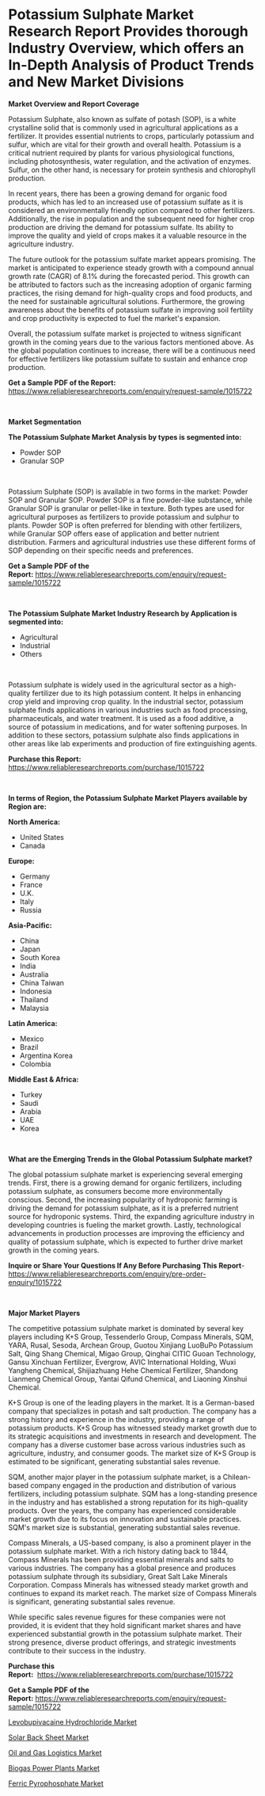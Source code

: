 <p><h1>Potassium Sulphate Market Research Report Provides thorough Industry Overview, which offers an In-Depth Analysis of Product Trends and New Market Divisions</h1></p><p><strong>Market Overview and Report Coverage</strong></p>
<p><p>Potassium Sulphate, also known as sulfate of potash (SOP), is a white crystalline solid that is commonly used in agricultural applications as a fertilizer. It provides essential nutrients to crops, particularly potassium and sulfur, which are vital for their growth and overall health. Potassium is a critical nutrient required by plants for various physiological functions, including photosynthesis, water regulation, and the activation of enzymes. Sulfur, on the other hand, is necessary for protein synthesis and chlorophyll production.</p><p>In recent years, there has been a growing demand for organic food products, which has led to an increased use of potassium sulfate as it is considered an environmentally friendly option compared to other fertilizers. Additionally, the rise in population and the subsequent need for higher crop production are driving the demand for potassium sulfate. Its ability to improve the quality and yield of crops makes it a valuable resource in the agriculture industry.</p><p>The future outlook for the potassium sulfate market appears promising. The market is anticipated to experience steady growth with a compound annual growth rate (CAGR) of 8.1% during the forecasted period. This growth can be attributed to factors such as the increasing adoption of organic farming practices, the rising demand for high-quality crops and food products, and the need for sustainable agricultural solutions. Furthermore, the growing awareness about the benefits of potassium sulfate in improving soil fertility and crop productivity is expected to fuel the market's expansion.</p><p>Overall, the potassium sulfate market is projected to witness significant growth in the coming years due to the various factors mentioned above. As the global population continues to increase, there will be a continuous need for effective fertilizers like potassium sulfate to sustain and enhance crop production.</p></p>
<p><strong>Get a Sample PDF of the Report:</strong> <a href="https://www.reliableresearchreports.com/enquiry/request-sample/1015722">https://www.reliableresearchreports.com/enquiry/request-sample/1015722</a></p>
<p>&nbsp;</p>
<p><strong>Market Segmentation</strong></p>
<p><strong>The Potassium Sulphate Market Analysis by types is segmented into:</strong></p>
<p><ul><li>Powder SOP</li><li>Granular SOP</li></ul></p>
<p>&nbsp;</p>
<p><p>Potassium Sulphate (SOP) is available in two forms in the market: Powder SOP and Granular SOP. Powder SOP is a fine powder-like substance, while Granular SOP is granular or pellet-like in texture. Both types are used for agricultural purposes as fertilizers to provide potassium and sulphur to plants. Powder SOP is often preferred for blending with other fertilizers, while Granular SOP offers ease of application and better nutrient distribution. Farmers and agricultural industries use these different forms of SOP depending on their specific needs and preferences.</p></p>
<p><strong>Get a Sample PDF of the Report:</strong>&nbsp;<a href="https://www.reliableresearchreports.com/enquiry/request-sample/1015722">https://www.reliableresearchreports.com/enquiry/request-sample/1015722</a></p>
<p>&nbsp;</p>
<p><strong>The Potassium Sulphate Market Industry Research by Application is segmented into:</strong></p>
<p><ul><li>Agricultural</li><li>Industrial</li><li>Others</li></ul></p>
<p>&nbsp;</p>
<p><p>Potassium sulphate is widely used in the agricultural sector as a high-quality fertilizer due to its high potassium content. It helps in enhancing crop yield and improving crop quality. In the industrial sector, potassium sulphate finds applications in various industries such as food processing, pharmaceuticals, and water treatment. It is used as a food additive, a source of potassium in medications, and for water softening purposes. In addition to these sectors, potassium sulphate also finds applications in other areas like lab experiments and production of fire extinguishing agents.</p></p>
<p><strong>Purchase this Report:</strong>&nbsp; <a href="https://www.reliableresearchreports.com/purchase/1015722">https://www.reliableresearchreports.com/purchase/1015722</a></p>
<p>&nbsp;</p>
<p><strong>In terms of Region, the Potassium Sulphate Market Players available by Region are:</strong></p>
<p>
    <p> <strong> North America: </strong>
        <ul>
            <li>United States</li>
            <li>Canada</li>
        </ul>
        </p> 
    <p> <strong> Europe: </strong>
        <ul>
            <li>Germany</li>
            <li>France</li>
            <li>U.K.</li>
            <li>Italy</li>
            <li>Russia</li>
        </ul>
        </p> 
    <p> <strong> Asia-Pacific: </strong>
        <ul>
            <li>China</li>
            <li>Japan</li>
            <li>South Korea</li>
            <li>India</li>
            <li>Australia</li>
            <li>China Taiwan</li>
            <li>Indonesia</li>
            <li>Thailand</li>
            <li>Malaysia</li>
        </ul>
        </p> 
    <p> <strong> Latin America: </strong>
        <ul>
            <li>Mexico</li>
            <li>Brazil</li>
            <li>Argentina Korea</li>
            <li>Colombia</li>
        </ul>
        </p> 
    <p> <strong> Middle East & Africa: </strong>
        <ul>
            <li>Turkey</li>
            <li>Saudi</li>
            <li>Arabia</li>
            <li>UAE</li>
            <li>Korea</li>
        </ul>
    </p>
    </p>
<p>&nbsp;</p>
<p><strong>What are the Emerging Trends in the Global Potassium Sulphate market?</strong></p>
<p><p>The global potassium sulphate market is experiencing several emerging trends. First, there is a growing demand for organic fertilizers, including potassium sulphate, as consumers become more environmentally conscious. Second, the increasing popularity of hydroponic farming is driving the demand for potassium sulphate, as it is a preferred nutrient source for hydroponic systems. Third, the expanding agriculture industry in developing countries is fueling the market growth. Lastly, technological advancements in production processes are improving the efficiency and quality of potassium sulphate, which is expected to further drive market growth in the coming years.</p></p>
<p><strong>Inquire or Share Your Questions If Any Before Purchasing This Report</strong>- <a href="https://www.reliableresearchreports.com/enquiry/pre-order-enquiry/1015722">https://www.reliableresearchreports.com/enquiry/pre-order-enquiry/1015722</a></p>
<p>&nbsp;</p>
<p><strong>Major Market Players</strong></p>
<p><p>The competitive potassium sulphate market is dominated by several key players including K+S Group, Tessenderlo Group, Compass Minerals, SQM, YARA, Rusal, Sesoda, Archean Group, Guotou Xinjiang LuoBuPo Potassium Salt, Qing Shang Chemical, Migao Group, Qinghai CITIC Guoan Technology, Gansu Xinchuan Fertilizer, Evergrow, AVIC International Holding, Wuxi Yangheng Chemical, Shijiazhuang Hehe Chemical Fertilizer, Shandong Lianmeng Chemical Group, Yantai Qifund Chemical, and Liaoning Xinshui Chemical. </p><p>K+S Group is one of the leading players in the market. It is a German-based company that specializes in potash and salt production. The company has a strong history and experience in the industry, providing a range of potassium products. K+S Group has witnessed steady market growth due to its strategic acquisitions and investments in research and development. The company has a diverse customer base across various industries such as agriculture, industry, and consumer goods. The market size of K+S Group is estimated to be significant, generating substantial sales revenue.</p><p>SQM, another major player in the potassium sulphate market, is a Chilean-based company engaged in the production and distribution of various fertilizers, including potassium sulphate. SQM has a long-standing presence in the industry and has established a strong reputation for its high-quality products. Over the years, the company has experienced considerable market growth due to its focus on innovation and sustainable practices. SQM's market size is substantial, generating substantial sales revenue.</p><p>Compass Minerals, a US-based company, is also a prominent player in the potassium sulphate market. With a rich history dating back to 1844, Compass Minerals has been providing essential minerals and salts to various industries. The company has a global presence and produces potassium sulphate through its subsidiary, Great Salt Lake Minerals Corporation. Compass Minerals has witnessed steady market growth and continues to expand its market reach. The market size of Compass Minerals is significant, generating substantial sales revenue.</p><p>While specific sales revenue figures for these companies were not provided, it is evident that they hold significant market shares and have experienced substantial growth in the potassium sulphate market. Their strong presence, diverse product offerings, and strategic investments contribute to their success in the industry.</p></p>
<p><strong>Purchase this Report:</strong>&nbsp;&nbsp;<a href="https://www.reliableresearchreports.com/purchase/1015722">https://www.reliableresearchreports.com/purchase/1015722</a></p>
<p></p>
<p><strong>Get a Sample PDF of the Report:</strong>&nbsp;<a href="https://www.reliableresearchreports.com/enquiry/request-sample/1015722">https://www.reliableresearchreports.com/enquiry/request-sample/1015722</a></p>
<p><p><a href="https://github.com/provorikovar/Market-Research-Report-List-1/blob/main/levobupivacaine-hydrochloride-market.md">Levobupivacaine Hydrochloride Market</a></p><p><a href="https://medium.com/@joshuahintz2023/solar-back-sheet-market-insights-into-market-cagr-market-trends-and-growth-strategies-e843993a5af6">Solar Back Sheet Market</a></p><p><a href="https://medium.com/@bretpacocha2023/oil-and-gas-logistics-market-insight-market-trends-growth-forecasted-from-2023-to-2030-aa441e975b44">Oil and Gas Logistics Market</a></p><p><a href="https://medium.com/@emerylittle2023/biogas-power-plants-market-report-reveals-the-latest-trends-and-growth-opportunities-of-this-market-592b2b48bd90">Biogas Power Plants Market</a></p><p><a href="https://github.com/kipkeeva/Market-Research-Report-List-1/blob/main/ferric-pyrophosphate-market.md">Ferric Pyrophosphate Market</a></p></p>